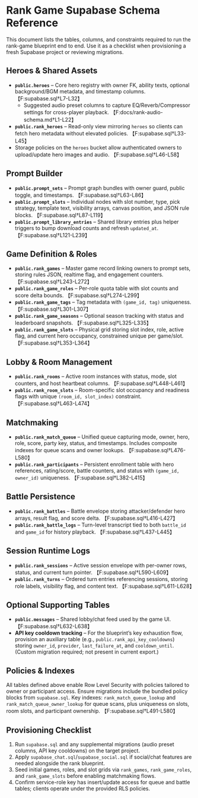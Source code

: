 # Rank Game Supabase Schema Reference

This document lists the tables, columns, and constraints required to run the rank-game blueprint end to end. Use it as a checklist when provisioning a fresh Supabase project or reviewing migrations.

## Heroes & Shared Assets
- **`public.heroes`** – Core hero registry with owner FK, ability texts, optional background/BGM metadata, and timestamp columns. 【F:supabase.sql†L7-L32】
  - Suggested audio preset columns to capture EQ/Reverb/Compressor settings for cross-player playback. 【F:docs/rank-audio-schema.md†L1-L22】
- **`public.rank_heroes`** – Read-only view mirroring `heroes` so clients can fetch hero metadata without elevated policies. 【F:supabase.sql†L33-L45】
- Storage policies on the `heroes` bucket allow authenticated owners to upload/update hero images and audio. 【F:supabase.sql†L46-L58】

## Prompt Builder
- **`public.prompt_sets`** – Prompt graph bundles with owner guard, public toggle, and timestamps. 【F:supabase.sql†L63-L86】
- **`public.prompt_slots`** – Individual nodes with slot number, type, pick strategy, template text, visibility arrays, canvas position, and JSON rule blocks. 【F:supabase.sql†L87-L119】
- **`public.prompt_library_entries`** – Shared library entries plus helper triggers to bump download counts and refresh `updated_at`. 【F:supabase.sql†L121-L239】

## Game Definition & Roles
- **`public.rank_games`** – Master game record linking owners to prompt sets, storing rules JSON, realtime flag, and engagement counters. 【F:supabase.sql†L243-L272】
- **`public.rank_game_roles`** – Per-role quota table with slot counts and score delta bounds. 【F:supabase.sql†L274-L299】
- **`public.rank_game_tags`** – Tag metadata with `(game_id, tag)` uniqueness. 【F:supabase.sql†L301-L307】
- **`public.rank_game_seasons`** – Optional season tracking with status and leaderboard snapshots. 【F:supabase.sql†L325-L335】
- **`public.rank_game_slots`** – Physical grid storing slot index, role, active flag, and current hero occupancy, constrained unique per game/slot. 【F:supabase.sql†L353-L364】

## Lobby & Room Management
- **`public.rank_rooms`** – Active room instances with status, mode, slot counters, and host heartbeat columns. 【F:supabase.sql†L448-L461】
- **`public.rank_room_slots`** – Room-specific slot occupancy and readiness flags with unique `(room_id, slot_index)` constraint. 【F:supabase.sql†L463-L474】

## Matchmaking
- **`public.rank_match_queue`** – Unified queue capturing mode, owner, hero, role, score, party key, status, and timestamps. Includes composite indexes for queue scans and owner lookups. 【F:supabase.sql†L476-L580】
- **`public.rank_participants`** – Persistent enrollment table with hero references, rating/score, battle counters, and status with `(game_id, owner_id)` uniqueness. 【F:supabase.sql†L382-L415】

## Battle Persistence
- **`public.rank_battles`** – Battle envelope storing attacker/defender hero arrays, result flag, and score delta. 【F:supabase.sql†L416-L427】
- **`public.rank_battle_logs`** – Turn-level transcript tied to both `battle_id` and `game_id` for history playback. 【F:supabase.sql†L437-L445】

## Session Runtime Logs
- **`public.rank_sessions`** – Active session envelope with per-owner rows, status, and current turn pointer. 【F:supabase.sql†L590-L609】
- **`public.rank_turns`** – Ordered turn entries referencing sessions, storing role labels, visibility flag, and content text. 【F:supabase.sql†L611-L628】

## Optional Supporting Tables
- **`public.messages`** – Shared lobby/chat feed used by the game UI. 【F:supabase.sql†L632-L638】
- **API key cooldown tracking** – For the blueprint’s key exhaustion flow, provision an auxiliary table (e.g., `public.rank_api_key_cooldowns`) storing `owner_id`, `provider`, `last_failure_at`, and `cooldown_until`. (Custom migration required; not present in current export.)

## Policies & Indexes
All tables defined above enable Row Level Security with policies tailored to owner or participant access. Ensure migrations include the bundled policy blocks from `supabase.sql`. Key indexes: `rank_match_queue_lookup` and `rank_match_queue_owner_lookup` for queue scans, plus uniqueness on slots, room slots, and participant ownership. 【F:supabase.sql†L491-L580】

## Provisioning Checklist
1. Run `supabase.sql` and any supplemental migrations (audio preset columns, API key cooldowns) on the target project.
2. Apply `supabase_chat.sql`/`supabase_social.sql` if social/chat features are needed alongside the rank blueprint.
3. Seed initial games, roles, and slot grids via `rank_games`, `rank_game_roles`, and `rank_game_slots` before enabling matchmaking flows.
4. Confirm service-role key has insert/update access for queue and battle tables; clients operate under the provided RLS policies.
